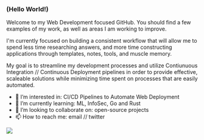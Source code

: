 ### (Hello World!)

Welcome to my Web Development focused GitHub.  You should find a few examples of my work, as well as areas I am working to improve.

I'm currently focused on building a consistent workflow that will allow me to spend less time researching answers, and more time constructing applications through templates, notes, tools, and muscle memory.

My goal is to streamline my development processes and utilize Contiunuous Integration // Continuous Deployment pipelines in order to provide effective, scaleable solutions while minimizing time spent on processes that are easily automated.

- 👀 I’m interested in: CI/CD Pipelines to Automate Web Deployment
- 🌱 I’m currently learning: ML, InfoSec, Go and Rust
- 💞️ I’m looking to collaborate on: open-source projects
- 📫 How to reach me: email // twitter

<img src="https://www.codewars.com/users/msonke/badges/large">

<!---
msonke/msonke is a ✨ special ✨ repository because its `README.md` (this file) appears on your GitHub profile.
You can click the Preview link to take a look at your changes.
--->
